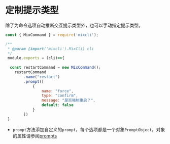 # 定制提示类型

除了为命令选项自动推断交互提示类型外，也可以手动指定提示类型。


```js
const { MixCommand } = require('mixcli');

/**
 * @param {import('mixcli').MixCli} cli
 */
 module.exports = (cli)=>{    
    
  const restartCommand = new MixCommand();
    restartCommand
        .name("restart")
        .prompt([
            {
                name: "force",
                type: "confirm",
                message: "是否强制重启？",
                default: false
            }
        ])
 }
```

- `prompt`方法添加自定义的`prompt`，每个选项都是一个对象`PromptObject`，对象的属性请参阅[prompts](https://github.com/terkelg/prompts)